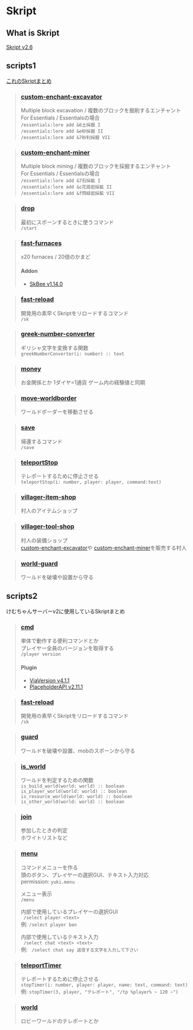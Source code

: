 # Skript

## What is Skript
[Skript v2.6](https://github.com/SkriptLang/Skript/releases/tag/2.6)<br>

## scripts1

[これのSkriptまとめ](https://twitter.com/faa0311/status/1472424668959490050)<br>

> ### [custom-enchant-excavator](/scripts1/custom-enchant-excavator.sk)<br>
> Multiple block excavation / 複数のブロックを掘削するエンチャント<br>
> For Essentials / Essentialsの場合<br>
> ` /essentials:lore add &6土採掘 I `<br>
> ` /essentials:lore add &e砂採掘 II `<br>
> ` /essentials:lore add &7砂利採掘 VII `<br>

> ### [custom-enchant-miner](/scripts1/custom-enchant-miner.sk)<br>
> Multiple block mining / 複数のブロックを採掘するエンチャント<br>
> For Essentials / Essentialsの場合<br>
> ` /essentials:lore add &7石採鉱 I `<br>
> ` /essentials:lore add &c花崗岩採鉱 II `<br>
> ` /essentials:lore add &f閃緑岩採鉱 VII `<br>

> ### [drop](/scripts1/drop.sk)<br>
> 最初にスポーンするときに使うコマンド<br>
> ` /start `<br>

> ### [fast-furnaces](/scripts1/fast-furnaces.sk)<br>
> x20 furnaces / 20倍のかまど<br>
> #### Addon
> - [SkBee v1.14.0](https://github.com/ShaneBeee/SkBee/releases/tag/1.14.0)

> ### [fast-reload](/scripts1/fast-reload.sk)<br>
> 開発用の素早くSkriptをリロードするコマンド<br>
> ` /sk `<br>

> ### [greek-number-converter](/scripts1/greek-number-converter.sk)<br>
> ギリシャ文字を変換する関数<br>
> ` greekNumberConverter(i: number) :: text `<br>

> ### [money](/scripts1/money.sk)<br>
> お金関係とか 1ダイヤ=1通貨 ゲーム内の経験値と同期<br>

> ### [move-worldborder](/scripts1/move-worldborder.sk)<br>
> ワールドボーダーを移動させる<br>

> ### [save](/scripts1/save.sk)<br>
> 帰還するコマンド<br>
> ` /save `<br>

> ### [teleportStop](/scripts1/teleportStop.sk)<br>
> テレポートするために停止させる<br>
> ` teleportStop(i: number, player: player, command:text) `<br>


> ### [villager-item-shop](/scripts1/villager-item-shop.sk)<br>
> 村人のアイテムショップ<br>

> ### [villager-tool-shop](/scripts1/villager-tool-shop.sk)<br>
> 村人の装備ショップ<br>
[custom-enchant-excavator](/scripts1/custom-enchant-excavator.sk)や
[custom-enchant-miner](/scripts1/custom-enchant-miner.sk)を販売する村人

> ### [world-guard](/scripts1/world-guard.sk)<br>
> ワールドを破壊や設置から守る<br>

## scripts2

けむちゃんサーバーv2に使用しているSkriptまとめ

> ### [cmd](/scripts2/cmd.sk)<br>
> 単体で動作する便利コマンドとか<br>
> プレイヤー全員のバージョンを取得する<br>
> ` /player version `<br>
> #### Plugin
> - [ViaVersion v4.1.1](https://github.com/ViaVersion/ViaVersion/releases/tag/4.1.1)
> - [PlaceholderAPI v2.11.1](https://github.com/PlaceholderAPI/PlaceholderAPI/releases/tag/2.11.1)

> ### [fast-reload](/scripts2/fast-reload.sk)<br>
> 開発用の素早くSkriptをリロードするコマンド<br>
> ` /sk `<br>

> ### [guard](/scripts2/guard.sk)<br>
> ワールドを破壊や設置、mobのスポーンから守る<br>

> ### [is_world](/scripts2/is_world.sk)<br>
> ワールドを判定するための関数<br>
> ` is_build_world(world: world) :: boolean `<br>
> ` is_player_world(world: world) :: boolean `<br>
> ` is_resource_world(world: world) :: boolean `<br>
> ` is_other_world(world: world) :: boolean `<br>

> ### [join](/scripts2/join.sk)<br>
> 参加したときの判定<br>
> ホワイトリストなど<br>

> ### [menu](/scripts2/menu.sk)<br>
> コマンドメニューを作る<br>
> 頭のボタン、プレイヤーの選択GUI、テキスト入力対応<br>
> permission: `yuki.menu`<br>
>
> メニュー表示<br>
> ` /menu `<br>
>
> 内部で使用しているプレイヤーの選択GUI<br>
> ` /select player <text>`<br>
> 例: ` /select player ban `<br>
>
> 内部で使用しているテキスト入力<br>
> ` /select chat <text> <text>`<br>
> 例: ` /select chat say 送信する文字を入力して下さい`<br>


> ### [teleportTimer](/scripts2/teleportTimer.sk)<br>
> テレポートするために停止させる<br>
> ` stopTimer(i: number, player: player, name: text, command: text) `<br>
> 例: ` stopTimer(3, player, "テレポート", "/tp %player% ~ 120 ~") `<br>

> ### [world](/scripts2/world.sk)<br>
> ロビーワールドのテレポートとか<br>
